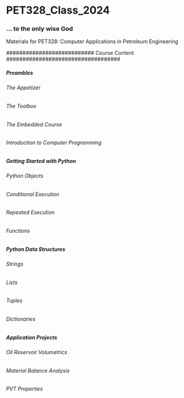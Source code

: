 # PET328_Class_2024


### ... to the only wise God

Materials for PET328: Computer Applications in Petroleum Engineering


########################### Course Content ###################################

##### Preambles
###### The Appetizer
###### The Toolbox
###### The Embedded Course
###### Introduction to Computer Programming

##### Getting Started with Python
###### Python Objects
###### Conditional Execution
###### Repeated Execution
###### Functions
  
##### Python Data Structures
###### Strings
###### Lists
###### Tuples
###### Dictionaries
  
##### Application Projects
###### Oil Reservoir Volumetrics
###### Material Balance Analysis
###### PVT Properties


